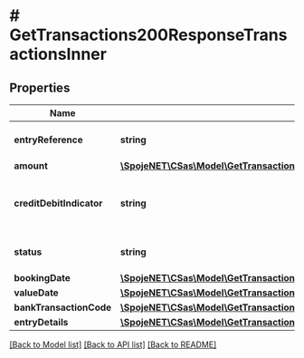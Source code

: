 # # GetTransactions200ResponseTransactionsInner

## Properties

Name | Type | Description | Notes
------------ | ------------- | ------------- | -------------
**entryReference** | **string** | Unique transaction reference | [optional]
**amount** | [**\SpojeNET\CSas\Model\GetTransactions200ResponseTransactionsInnerAmount**](GetTransactions200ResponseTransactionsInnerAmount.md) |  | [optional]
**creditDebitIndicator** | **string** | Indicates if the transaction is a credit or debit | [optional]
**status** | **string** | Status of the transaction | [optional]
**bookingDate** | [**\SpojeNET\CSas\Model\GetTransactions200ResponseTransactionsInnerBookingDate**](GetTransactions200ResponseTransactionsInnerBookingDate.md) |  | [optional]
**valueDate** | [**\SpojeNET\CSas\Model\GetTransactions200ResponseTransactionsInnerValueDate**](GetTransactions200ResponseTransactionsInnerValueDate.md) |  | [optional]
**bankTransactionCode** | [**\SpojeNET\CSas\Model\GetTransactions200ResponseTransactionsInnerBankTransactionCode**](GetTransactions200ResponseTransactionsInnerBankTransactionCode.md) |  | [optional]
**entryDetails** | [**\SpojeNET\CSas\Model\GetTransactions200ResponseTransactionsInnerEntryDetails**](GetTransactions200ResponseTransactionsInnerEntryDetails.md) |  | [optional]

[[Back to Model list]](../../README.md#models) [[Back to API list]](../../README.md#endpoints) [[Back to README]](../../README.md)
